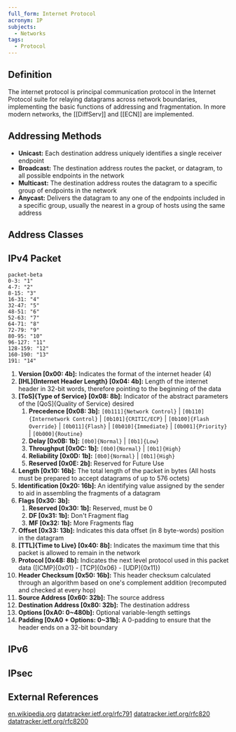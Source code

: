```yaml
---
full_form: Internet Protocol
acronym: IP
subjects:
  - Networks
tags:
  - Protocol
---
```


## Definition
The internet protocol is principal communication protocol in the Internet Protocol suite for relaying datagrams across network boundaries, implementing the basic functions of addressing and fragmentation. In more modern networks, the [[DiffServ]] and [[ECN]] are implemented.

## Addressing Methods
- **Unicast:** Each destination address uniquely identifies a single receiver endpoint
- **Broadcast:** The destination address routes the packet, or datagram, to all possible endpoints in the network
- **Multicast:** The destination address routes the datagram to a specific group of endpoints in the network
- **Anycast:** Delivers the datagram to any one of the endpoints included in a specific group, usually the nearest in a group of hosts using the same address

## Address Classes

## IPv4 Packet
```mermaid
packet-beta
0-3: "1"
4-7: "2"
8-15: "3"
16-31: "4"
32-47: "5"
48-51: "6"
52-63: "7"
64-71: "8"
72-79: "9"
80-95: "10"
96-127: "11"
128-159: "12"
160-190: "13"
191: "14"
```

1. **Version \[0x00: 4b\]:** Indicates the format of the internet header (4)
2. **[IHL]{Internet Header Length} \[0x04: 4b\]:** Length of the internet header in 32-bit words, therefore pointing to the beginning of the data
3. **[ToS]{Type of Service} \[0x08: 8b\]:** Indicator of the abstract parameters of the [QoS]{Quality of Service} desired
	1. **Precedence \[0x08: 3b\]:** `[0b111]{Network Control}` | `[0b110]{Internetwork Control}` | `[0b101]{CRITIC/ECP}` | `[0b100]{Flash Override}` | `[0b011]{Flash}` | `[0b010]{Immediate}` | `[0b001]{Priority}` | `[0b000]{Routine}`
	2. **Delay \[0x0B: 1b\]:** `[0b0]{Normal}` | `[0b1]{Low}`
	3. **Throughput \[0x0C: 1b\]:** `[0b0]{Normal}` | `[0b1]{High}`
	4. **Reliability \[0x0D: 1b\]:** `[0b0]{Normal}` | `[0b1]{High}`
	5. **Reserved \[0x0E: 2b\]:** Reserved for Future Use
4. **Length \[0x10: 16b\]:** The total length of the packet in bytes (All hosts must be prepared to accept datagrams of up to 576 octets)
5. **Identification \[0x20: 16b\]:** An identifying value assigned by the sender to aid in assembling the fragments of a datagram
6. **Flags \[0x30: 3b\]:**
	1. **Reserved \[0x30: 1b\]:** Reserved, must be 0
	2. **DF \[0x31: 1b\]:** Don't Fragment flag
	3. **MF \[0x32: 1b\]:** More Fragments flag
7. **Offset \[0x33: 13b\]:** Indicates this data offset (in 8 byte-words) position in the datagram
8. **[TTL]{Time to Live} \[0x40: 8b\]:** Indicates the maximum time that this packet is allowed to remain in the network
9. **Protocol \[0x48: 8b\]:** Indicates the next level protocol used in this packet data ([ICMP]{0x01} - [TCP]{0x06} - [UDP]{0x11})
10. **Header Checksum \[0x50: 16b\]:** This header checksum calculated through an algorithm based on one's complement addition (recomputed and checked at every hop)
11. **Source Address \[0x60: 32b\]:** The source address
12. **Destination Address \[0x80: 32b\]:** The destination address
13. **Options \[0xA0: 0~480b\]:** Optional variable-length settings
14. **Padding \[0xA0 + Options: 0~31b\]:** A 0-padding to ensure that the header ends on a 32-bit boundary

## IPv6


## IPsec


## External References
[en.wikipedia.org](https://en.wikipedia.org/wiki/Internet_Protocol)
[datatracker.ietf.org/rfc791](https://datatracker.ietf.org/doc/html/rfc791)
[datatracker.ietf.org/rfc820](https://datatracker.ietf.org/doc/html/rfc820)
[datatracker.ietf.org/rfc8200](https://datatracker.ietf.org/doc/html/rfc8200)
